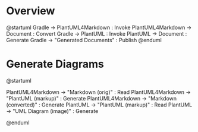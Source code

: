 # Overview

@startuml
Gradle -> PlantUML4Markdown : Invoke
PlantUML4Markdown -> Document : Convert
Gradle -> PlantUML : Invoke
PlantUML -> Document : Generate
Gradle -> "Generated Documents" : Publish
@enduml


# Generate Diagrams

@startuml

PlantUML4Markdown -> "Markdown (orig)" : Read
PlantUML4Markdown -> "PlantUML (markup)" : Generate
PlantUML4Markdown -> "Markdown (converted)" : Generate
PlantUML -> "PlantUML (markup)" : Read
PlantUML -> "UML Diagram (image)" : Generate

@enduml
